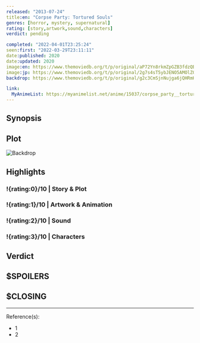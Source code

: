 ```yaml
---
released: "2013-07-24"
title:en: "Corpse Party: Tortured Souls"
genres: [horror, mystery, supernatural]
rating: [story,artwork,sound,characters]
verdict: pending

completed: "2022-04-01T23:25:24"
seen:first: "2022-03-29T23:11:11"
date:published: 2020
date:updated: 2020
image:en: https://www.themoviedb.org/t/p/original/aP72Yn8rkmZpGZB3fdzQBS3rlr6.jpg
image:jp: https://www.themoviedb.org/t/p/original/2g7s4sT5ybJENO5AMOlZ0dor4q.jpg
backdrop: https://www.themoviedb.org/t/p/original/g2c3CmSjnNujga6jQHRmH1CwFtH.jpg

link:
  MyAnimeList: https://myanimelist.net/anime/15037/corpse_party__tortured_souls_-_bougyakusareta_tamashii_no_jukyou
---
```


## Synopsis

## Plot

![Backdrop]()

## Highlights

### !{rating:0}/10 | Story & Plot

### !{rating:1}/10 | Artwork & Animation

### !{rating:2}/10 | Sound

### !{rating:3}/10 | Characters

## Verdict

## $SPOILERS

## $CLOSING

---
Reference(s):

- 1
- 2
